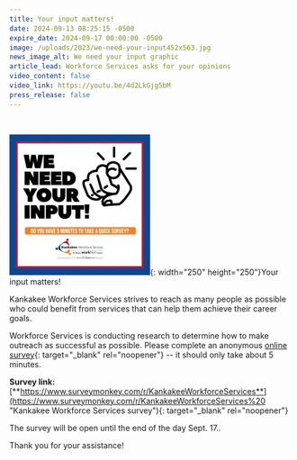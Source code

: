 ```yaml
---
title: Your input matters!
date: 2024-09-13 08:25:15 -0500
expire_date: 2024-09-17 00:00:00 -0500
image: /uploads/2023/we-need-your-input452x563.jpg
news_image_alt: We need your input graphic
article_lead: Workforce Services asks for your opinions
video_content: false
video_link: https://youtu.be/4d2LkGjg5bM
press_release: false
---
```

&nbsp;

![We need your input - Do you have 5 minutes to take a quick survey?](/uploads/2023/we-need-your-input250x250.jpg "Workforce Services &quot;we need your input&quot; graphic"){: width="250" height="250"}Your input matters!

Kankakee Workforce Services strives to reach as many people as possible who could benefit from services that can help them achieve their career goals.

Workforce Services is conducting research to determine how to make outreach as successful as possible. Please complete an anonymous [online survey](https://www.surveymonkey.com/r/KankakeeWorkforceServices%20 "Kankakee Workforce Services survey"){: target="_blank" rel="noopener"} -- it should only take about 5 minutes.

**Survey link:** [**https://www.surveymonkey.com/r/KankakeeWorkforceServices**](https://www.surveymonkey.com/r/KankakeeWorkforceServices%20 "Kankakee Workforce Services survey"){: target="_blank" rel="noopener"}

The survey will be open until the end of the day Sept. 17..

Thank you for your assistance!

&nbsp;